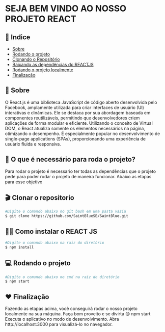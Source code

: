 <h1 alig="center">
    <p>SEJA BEM VINDO AO NOSSO PROJETO REACT</p>
</h1>

## 📌 Indice
- [Sobre](#-sobre-)
- [Rodando o projeto](#-o-que-é-necessário-para-roda-o-projeto)
- [Clonando o Repositório](#clonar-o-repositorio)
- [Baixando as dependências do REACTJS](#como-instalar-o-react-js)
- [Rodando o projeto localmente](#rodando-o-projeto)
- [Finalização](#finalização)

## 📕 Sobre
O React.js é uma biblioteca JavaScript de código aberto desenvolvida pelo Facebook, amplamente utilizada para criar interfaces de usuário (UI) interativas e dinâmicas. Ele se destaca por sua abordagem baseada em componentes reutilizáveis, permitindo que desenvolvedores criem aplicações de forma modular e eficiente. Utilizando o conceito de Virtual DOM, o React atualiza somente os elementos necessários na página, otimizando o desempenho. É especialmente popular no desenvolvimento de single-page applications (SPAs), proporcionando uma experiência de usuário fluida e responsiva.


## 🔧 O que é necessário para roda o projeto?
Para rodar o projeto é necessario ter todas as dependências que o projeto pede para poder rodar o projeto de maneira funcionar. Abaixo as etapas para esse objetivo

## 🎬 Clonar o repositorio
````bash
#Digite o comando abaixo no git bash em uma pasta vazia
$ git clone https://github.com/SaintBlueSB/SaintBlue.git
````

## 👨‍💻 Como instalar o REACT JS
````bash
#Digite o comando abaixo na raiz do diretório
$ npm install
````

## 💻 Rodando o projeto
````bash
#Digite o comando abaixo no cmd na raiz do diretório
$ npm start
````


## ❤ Finalização
Fazendo as etapas acima, você conseguirá  rodar o nosso projeto localmente na sua máquina. Faça bom proveito e se divirta 😊
npm start
Executa o aplicativo no modo de desenvolvimento.
Abra http://localhost:3000 para visualizá-lo no navegador.
